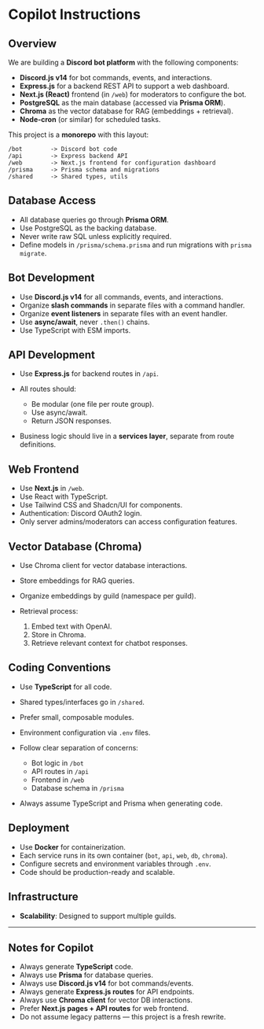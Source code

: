 # Copilot Instructions

## Overview

We are building a **Discord bot platform** with the following components:

* **Discord.js v14** for bot commands, events, and interactions.
* **Express.js** for a backend REST API to support a web dashboard.
* **Next.js (React)** frontend (in `/web`) for moderators to configure the bot.
* **PostgreSQL** as the main database (accessed via **Prisma ORM**).
* **Chroma** as the vector database for RAG (embeddings + retrieval).
* **Node-cron** (or similar) for scheduled tasks.

This project is a **monorepo** with this layout:

```
/bot        -> Discord bot code
/api        -> Express backend API
/web        -> Next.js frontend for configuration dashboard
/prisma     -> Prisma schema and migrations
/shared     -> Shared types, utils
```

## Database Access

* All database queries go through **Prisma ORM**.
* Use PostgreSQL as the backing database.
* Never write raw SQL unless explicitly required.
* Define models in `/prisma/schema.prisma` and run migrations with `prisma migrate`.

## Bot Development

* Use **Discord.js v14** for all commands, events, and interactions.
* Organize **slash commands** in separate files with a command handler.
* Organize **event listeners** in separate files with an event handler.
* Use **async/await**, never `.then()` chains.
* Use TypeScript with ESM imports.

## API Development

* Use **Express.js** for backend routes in `/api`.
* All routes should:

  * Be modular (one file per route group).
  * Use async/await.
  * Return JSON responses.
* Business logic should live in a **services layer**, separate from route definitions.

## Web Frontend

* Use **Next.js** in `/web`.
* Use React with TypeScript.
* Use Tailwind CSS and Shadcn/UI for components.
* Authentication: Discord OAuth2 login.
* Only server admins/moderators can access configuration features.

## Vector Database (Chroma)

* Use Chroma client for vector database interactions.
* Store embeddings for RAG queries.
* Organize embeddings by guild (namespace per guild).
* Retrieval process:

  1. Embed text with OpenAI.
  2. Store in Chroma.
  3. Retrieve relevant context for chatbot responses.

## Coding Conventions

* Use **TypeScript** for all code.
* Shared types/interfaces go in `/shared`.
* Prefer small, composable modules.
* Environment configuration via `.env` files.
* Follow clear separation of concerns:

  * Bot logic in `/bot`
  * API routes in `/api`
  * Frontend in `/web`
  * Database schema in `/prisma`
* Always assume TypeScript and Prisma when generating code.

## Deployment

* Use **Docker** for containerization.
* Each service runs in its own container (`bot`, `api`, `web`, `db`, `chroma`).
* Configure secrets and environment variables through `.env`.
* Code should be production-ready and scalable.

## Infrastructure

* **Scalability**: Designed to support multiple guilds.

---

## Notes for Copilot

* Always generate **TypeScript** code.
* Always use **Prisma** for database queries.
* Always use **Discord.js v14** for bot commands/events.
* Always generate **Express.js routes** for API endpoints.
* Always use **Chroma client** for vector DB interactions.
* Prefer **Next.js pages + API routes** for web frontend.
* Do not assume legacy patterns — this project is a fresh rewrite.
